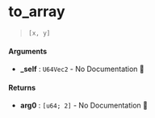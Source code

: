 # to\_array

>  `[x, y]`

#### Arguments

- **\_self** : `U64Vec2` \- No Documentation 🚧

#### Returns

- **arg0** : `[u64; 2]` \- No Documentation 🚧